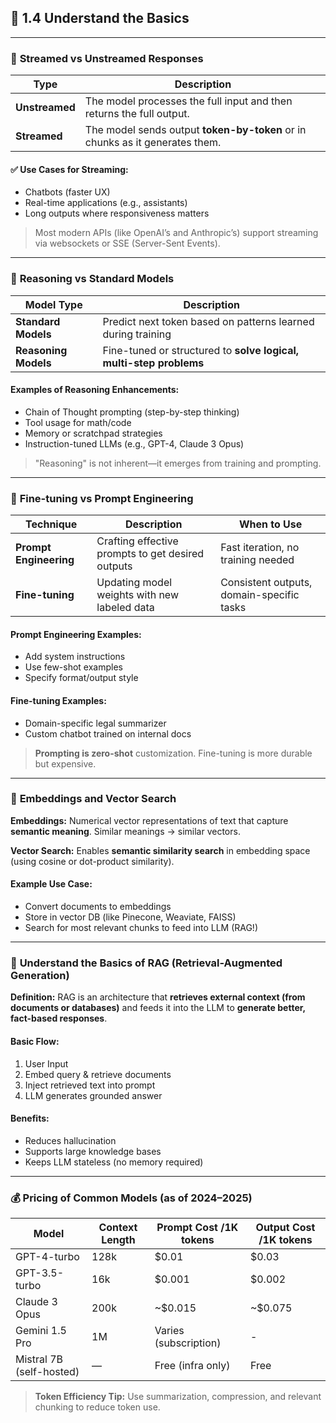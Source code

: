 ## 🧠 **1.4 Understand the Basics**

---

### 🔹 **Streamed vs Unstreamed Responses**

| Type           | Description                                                                  |
| -------------- | ---------------------------------------------------------------------------- |
| **Unstreamed** | The model processes the full input and then returns the full output.         |
| **Streamed**   | The model sends output **token-by-token** or in chunks as it generates them. |

#### ✅ Use Cases for Streaming:

* Chatbots (faster UX)
* Real-time applications (e.g., assistants)
* Long outputs where responsiveness matters

> Most modern APIs (like OpenAI’s and Anthropic’s) support streaming via websockets or SSE (Server-Sent Events).

---

### 🔹 **Reasoning vs Standard Models**

| Model Type           | Description                                                        |
| -------------------- | ------------------------------------------------------------------ |
| **Standard Models**  | Predict next token based on patterns learned during training       |
| **Reasoning Models** | Fine-tuned or structured to **solve logical, multi-step problems** |

#### Examples of Reasoning Enhancements:

* Chain of Thought prompting (step-by-step thinking)
* Tool usage for math/code
* Memory or scratchpad strategies
* Instruction-tuned LLMs (e.g., GPT-4, Claude 3 Opus)

> "Reasoning" is not inherent—it emerges from training and prompting.

---

### 🔹 **Fine-tuning vs Prompt Engineering**

| Technique              | Description                                       | When to Use                               |
| ---------------------- | ------------------------------------------------- | ----------------------------------------- |
| **Prompt Engineering** | Crafting effective prompts to get desired outputs | Fast iteration, no training needed        |
| **Fine-tuning**        | Updating model weights with new labeled data      | Consistent outputs, domain-specific tasks |

#### Prompt Engineering Examples:

* Add system instructions
* Use few-shot examples
* Specify format/output style

#### Fine-tuning Examples:

* Domain-specific legal summarizer
* Custom chatbot trained on internal docs

> **Prompting is zero-shot** customization. Fine-tuning is more durable but expensive.

---

### 🔹 **Embeddings and Vector Search**

**Embeddings:**
Numerical vector representations of text that capture **semantic meaning**. Similar meanings → similar vectors.

**Vector Search:**
Enables **semantic similarity search** in embedding space (using cosine or dot-product similarity).

#### Example Use Case:

* Convert documents to embeddings
* Store in vector DB (like Pinecone, Weaviate, FAISS)
* Search for most relevant chunks to feed into LLM (RAG!)

---

### 🔹 **Understand the Basics of RAG (Retrieval-Augmented Generation)**

**Definition:**
RAG is an architecture that **retrieves external context (from documents or databases)** and feeds it into the LLM to **generate better, fact-based responses**.

#### Basic Flow:

1. User Input
2. Embed query & retrieve documents
3. Inject retrieved text into prompt
4. LLM generates grounded answer

#### Benefits:

* Reduces hallucination
* Supports large knowledge bases
* Keeps LLM stateless (no memory required)

---

### 💰 **Pricing of Common Models (as of 2024–2025)**

| Model                    | Context Length | Prompt Cost /1K tokens | Output Cost /1K tokens |
| ------------------------ | -------------- | ---------------------- | ---------------------- |
| GPT-4-turbo              | 128k           | \$0.01                 | \$0.03                 |
| GPT-3.5-turbo            | 16k            | \$0.001                | \$0.002                |
| Claude 3 Opus            | 200k           | \~\$0.015              | \~\$0.075              |
| Gemini 1.5 Pro           | 1M             | Varies (subscription)  | -                      |
| Mistral 7B (self-hosted) | —              | Free (infra only)      | Free                   |

> **Token Efficiency Tip:** Use summarization, compression, and relevant chunking to reduce token use.


